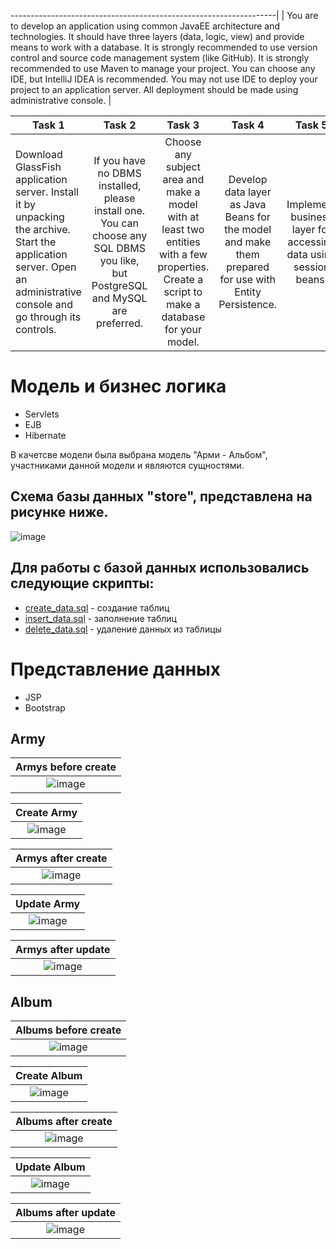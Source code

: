 ------------------------------------------------------------------|
|   You are to develop an application using common JavaEE architecture and technologies. It should have three layers (data, logic, view) and provide means to work with a database. It is strongly recommended to use version control and source code management system (like GitHub). It is strongly recommended to use Maven to manage your project. You can choose any IDE, but IntelliJ IDEA is recommended. You may not use IDE to deploy your project to an application server. All deployment should be made using administrative console.  |

| Task 1 |   Task 2  |  Task 3 |  Task 4  |  Task 5 |  Task 6 |  Task 7 |
|--------|:---------:|:-------:|:--------:|:-------:|:-------:|--------:|
|    Download GlassFish application server. Install it by unpacking the archive. Start the application server. Open an administrative console and go through its controls.    |     If you have no DBMS installed, please install one. You can choose any SQL DBMS you like, but PostgreSQL and MySQL are preferred.      |     Choose any subject area and make a model with at least two entities with a few properties. Create a script to make a database for your model.    |     Develop data layer as Java Beans for the model and make them prepared for use with Entity Persistence.     |    Implement business layer for accessing data using session beans.     |     Implement view layer using any technology of your choice, which is applicable here.    |     Make everything work together...    |

# Модель и бизнес логика
- Servlets
- EJB
- Hibernate

В качетсве модели была выбрана модель "Арми - Альбом", участниками данной модели и являются сущностями.

## Схема базы данных "store", представлена на рисунке ниже.
![image](https://github.com/WonMin13/ESA_Labs/assets/154375695/dc9eac5a-8cdb-4bf8-a324-66370d42be7f)

## Для работы с базой данных использовались следующие скрипты:
- [create_data.sql](https://github.com/WonMin13/ESA/blob/main/LR1_Dubman_Application%20with%20common%20JavaEE%20architecture/labworkfinal1/sql_scripts/create_data.sql) - создание таблиц
- [insert_data.sql](https://github.com/WonMin13/ESA/blob/main/LR1_Dubman_Application%20with%20common%20JavaEE%20architecture/labworkfinal1/sql_scripts/insert_data.sql) - заполнение таблиц
- [delete_data.sql](https://github.com/WonMin13/ESA/blob/main/LR1_Dubman_Application%20with%20common%20JavaEE%20architecture/labworkfinal1/sql_scripts/delete_data.sql) - удаление данных из таблицы


# Представление данных
- JSP
- Bootstrap


## Army

|              Armys before create                |           
|:-----------------------------------------------:|
| ![image](https://github.com/WonMin13/ESA/assets/154375695/2afa5a6b-485a-4343-a1ab-12fb84092fb2) |


|                   Create Army                   |
|:-----------------------------------------------:|
| ![image](https://github.com/WonMin13/ESA/assets/154375695/a324dda9-84d9-4f77-a895-c5160b4b3aa4) |


|               Armys after create                |           
|:-----------------------------------------------:|
| ![image](https://github.com/WonMin13/ESA/assets/154375695/115b369b-876d-4faf-a595-b5d07e9e5641) |


|                   Update Army                   |
|:-----------------------------------------------:|
| ![image](https://github.com/WonMin13/ESA/assets/154375695/13302527-2697-4742-a955-73884537ed5c) |


|              Armys after update                 |
|:-----------------------------------------------:|
| ![image](https://github.com/WonMin13/ESA/assets/154375695/1555a988-1195-4f03-b119-7bc682546753) |





## Album

|              Albums before create               |           
|:-----------------------------------------------:|
| ![image](https://github.com/WonMin13/ESA/assets/154375695/625bfe15-f646-4c05-b861-e9bef3664617) |


|                  Create Album                   |
|:-----------------------------------------------:|
| ![image](https://github.com/WonMin13/ESA/assets/154375695/39a6fa0d-3b7b-466e-a980-497e4477b166) |


|              Albums after create                |           
|:-----------------------------------------------:|
| ![image](https://github.com/WonMin13/ESA/assets/154375695/b18ba5d3-773f-421f-89a5-1fe549ba95dd) |


|                  Update Album                   |
|:-----------------------------------------------:|
| ![image](https://github.com/WonMin13/ESA/assets/154375695/0bebece1-07e6-4734-ba15-512a89bdfbc0) |


|              Albums after update                |
|:-----------------------------------------------:|
| ![image](https://github.com/WonMin13/ESA/assets/154375695/1e4af233-557c-4512-ab2d-c365767f4f64) |
